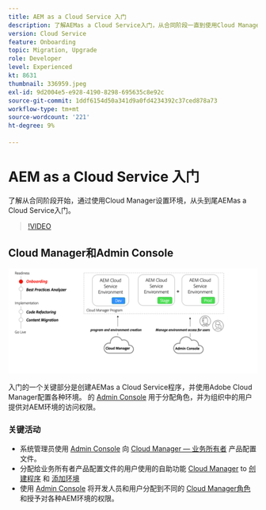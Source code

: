 ```yaml
---
title: AEM as a Cloud Service 入门
description: 了解AEMas a Cloud Service入门，从合同阶段一直到使用Cloud Manager设置环境。
version: Cloud Service
feature: Onboarding
topic: Migration, Upgrade
role: Developer
level: Experienced
kt: 8631
thumbnail: 336959.jpeg
exl-id: 9d2004e5-e928-4190-8298-695635c8e92c
source-git-commit: 1ddf6154d50a341d9a0fd4234392c37ced878a73
workflow-type: tm+mt
source-wordcount: '221'
ht-degree: 9%

---
```


# AEM as a Cloud Service 入门

了解从合同阶段开始，通过使用Cloud Manager设置环境，从头到尾AEMas a Cloud Service入门。

>[!VIDEO](https://video.tv.adobe.com/v/336959/?quality=12&learn=on)

## Cloud Manager和Admin Console

![入门高级图](assets/onboarding-diagram.png)

入门的一个关键部分是创建AEMas a Cloud Service程序，并使用Adobe Cloud Manager配置各种环境。 的 [Admin Console](https://adminconsole.adobe.com/) 用于分配角色，并为组织中的用户提供对AEM环境的访问权限。

### 关键活动

* 系统管理员使用 [Admin Console](https://adminconsole.adobe.com/) 向 [Cloud Manager — 业务所有者](https://experienceleague.adobe.com/docs/experience-manager-cloud-manager/using/requirements/setting-up-users-and-roles.html) 产品配置文件。
* 分配给业务所有者产品配置文件的用户使用的自助功能 [Cloud Manager](https://experienceleague.adobe.com/docs/experience-manager-cloud-manager/using/introduction-to-cloud-manager.html?lang=zh-Hans) to [创建程序](https://experienceleague.adobe.com/docs/experience-manager-cloud-service/implementing/using-cloud-manager/production-programs/creating-production-program.html) 和 [添加环境](https://experienceleague.adobe.com/docs/experience-manager-cloud-service/implementing/using-cloud-manager/manage-environments.html)
* 使用 [Admin Console](https://adminconsole.adobe.com/) 将开发人员和用户分配到不同的 [Cloud Manager角色](https://experienceleague.adobe.com/docs/experience-manager-cloud-manager/using/requirements/setting-up-users-and-roles.html) 和授予对各种AEM环境的权限。
